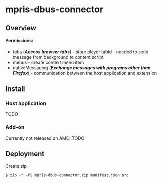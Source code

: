 # mpris-dbus-connector

## Overview

#### Permissions:
- tabs (***Access browser tabs***) - store player tabId - needed to send message from background to content script
- menus - create context menu item
- nativeMessaging (***Exchange messages with programs other than Firefox***) - communication between the host application and extension

## Install

### Host application

TODO

### Add-on

Currently not released on AMO.
TODO

## Deployment

Create zip

```
$ zip -r -FS mpris-dbus-connector.zip manifest.json src
```